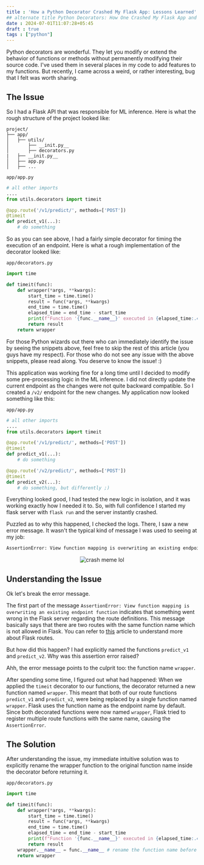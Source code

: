 ```yaml
---
title : 'How a Python Decorator Crashed My Flask App: Lessons Learned'
## alternate title Python Decorators: How One Crashed My Flask App and the Lessons Learned
date : 2024-07-01T11:07:28+05:45
draft : true
tags : ["python"]
---
```


Python decorators are wonderful. They let you modify or extend the behavior of functions or methods without permanently modifying their source code. I've used them in several places in my code to add features to my functions. But recently, I came across a weird, or rather interesting, bug that I felt was worth sharing.
 
## The Issue

So I had a Flask API that was responsible for ML inference. Here is what the rough structure of the project looked like:

```
project/
├── app/
│   ├── utils/
│       ├── __init.py__
│       ├── decorators.py
|   ├── __init.py__
│   ├── app.py
│   ├── ...
```

`app/app.py`
```python
# all other imports
....
from utils.decorators import timeit

@app.route('/v1/predict/', methods=['POST'])
@timeit
def predict_v1(...):
    # do something
```

So as you can see above, I had a fairly simple decorator for timing the execution of an endpoint. Here is what a rough implementation of the decorator looked like: 

`app/decorators.py`

```python
import time

def timeit(func):
    def wrapper(*args, **kwargs):
        start_time = time.time()
        result = func(*args, **kwargs)
        end_time = time.time()
        elapsed_time = end_time - start_time
        print(f"Function '{func.__name__}' executed in {elapsed_time:.4f} seconds")
        return result
    return wrapper
```

For those Python wizards out there who can immediately identify the issue by seeing the snippets above, feel free to skip the rest of this article (you guys have my respect). For those who do not see any issue with the above snippets, please read along. You deserve to know the issue! :)

This application was working fine for a long time until I decided to modify some pre-processing logic in the ML inference. I did not directly update the current endpoint as the changes were not quite backward compatible. So I created a `/v2/` endpoint for the new changes. My application now looked something like this:

`app/app.py`
```python
# all other imports
....
from utils.decorators import timeit

@app.route('/v1/predict/', methods=['POST'])
@timeit
def predict_v1(...):
    # do something

@app.route('/v2/predict/', methods=['POST'])
@timeit
def predict_v2(...):
    # do something, but differently ;)
```

Everything looked good, I had tested the new logic in isolation, and it was working exactly how I needed it to. So, with full confidence I started my flask server with `flask run` and the server instantly crashed.

Puzzled as to why this happened, I checked the logs. There, I saw a new error message. It wasn't the typical kind of message I was used to seeing at my job:

```bash
AssertionError: View function mapping is overwriting an existing endpoint function: wrapper
```

<div style="display: flex; justify-content: center; align-items: center;">
    <img src="/img/decorator/crash_meme.jpg" alt="crash meme lol">
</div>

## Understanding the Issue

Ok let's break the error message.

The first part of the message `AssertionError: View function mapping is overwriting an existing endpoint function` indicates that something went wrong in the Flask server regarding the route definitions. This message basically says that there are two routes with the same function name which is not allowed in Flask. You can refer to [this](https://dev.to/emma_donery/python-flask-app-routing-3l57) article to understand more about Flask routes.

But how did this happen? I had explicitly named the functions `predict_v1` and `predict_v2`. Why was this assertion error raised?

Ahh, the error message points to the culprit too: the function name `wrapper`.

After spending some time, I figured out what had happened: When we applied the `timeit` decorator to our functions, the decorator returned a new function named `wrapper`. This meant that both of our route functions `predict_v1` and `predict_v2`, were being replaced by a single function named `wrapper`. Flask uses the function name as the endpoint name by default. Since both decorated functions were now named `wrapper`, Flask tried to register multiple route functions with the same name, causing the `AssertionError`.

## The Solution

After understanding the issue, my immediate intuitive solution was to explicitly rename the wrapper function to the original function name inside the decorator before returning it.

`app/decorators.py`
```python
import time

def timeit(func):
    def wrapper(*args, **kwargs):
        start_time = time.time()
        result = func(*args, **kwargs)
        end_time = time.time()
        elapsed_time = end_time - start_time
        print(f"Function '{func.__name__}' executed in {elapsed_time:.4f} seconds")
        return result
    wrapper.__name__ = func.__name__ # rename the function name before returning
    return wrapper
```




